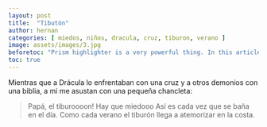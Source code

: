 ```yaml
---
layout: post
title:  "Tibutón"
author: hernan
categories: [ miedos, niños, dracula, cruz, tiburon, verano ]
image: assets/images/3.jpg
beforetoc: "Prism highlighter is a very powerful thing. In this article I'm going to show you what you can actually do with it, some tricks and tips while editing your post. Tocs is also enabled as you can see in summary."
toc: true
---
```

Mientras que a Drácula lo enfrentaban con una cruz y a otros demonios con una biblia, a mi me asustan con una pequeña chancleta: 
>Papá, el tiburoooon!
> Hay que miedooo
Así es cada vez que se baña en el día. Como cada verano el tiburón llega a atemorizar en la costa.
